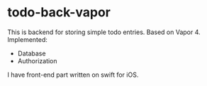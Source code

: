 # todo-back-vapor
This is backend for storing simple todo entries. Based on Vapor 4.
Implemented:
- Database
- Authorization

I have front-end part written on swift for iOS.
